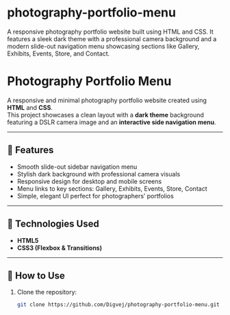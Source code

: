 # photography-portfolio-menu
A responsive photography portfolio website built using HTML and CSS. It features a sleek dark theme with a professional camera background and a modern slide-out navigation menu showcasing sections like Gallery, Exhibits, Events, Store, and Contact.
# Photography Portfolio Menu

A responsive and minimal photography portfolio website created using **HTML** and **CSS**.  
This project showcases a clean layout with a **dark theme** background featuring a DSLR camera image and an **interactive side navigation menu**.

---

## 🎨 Features
- Smooth slide-out sidebar navigation menu  
- Stylish dark background with professional camera visuals  
- Responsive design for desktop and mobile screens  
- Menu links to key sections: Gallery, Exhibits, Events, Store, Contact  
- Simple, elegant UI perfect for photographers’ portfolios

---

## 🧠 Technologies Used
- **HTML5**
- **CSS3 (Flexbox & Transitions)**

---

## 🚀 How to Use
1. Clone the repository:
   ```bash
   git clone https://github.com/Digvej/photography-portfolio-menu.git
